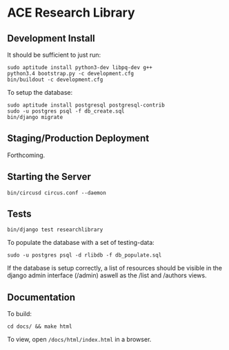 # ACE Research Library

## Development Install

It should be sufficient to just run:

    sudo aptitude install python3-dev libpq-dev g++
    python3.4 bootstrap.py -c development.cfg
    bin/buildout -c development.cfg

To setup the database:

    sudo aptitude install postgresql postgresql-contrib
    sudo -u postgres psql -f db_create.sql
    bin/django migrate

## Staging/Production Deployment

Forthcoming.

## Starting the Server

    bin/circusd circus.conf --daemon

## Tests

    bin/django test researchlibrary

To populate the database with a set of testing-data:

    sudo -u postgres psql -d rlibdb -f db_populate.sql

If the database is setup correctly, a list of resources should be visible in the django admin interface (/admin) aswell as the /list and /authors views.

## Documentation

To build:

    cd docs/ && make html

To view, open `/docs/html/index.html` in a browser.
